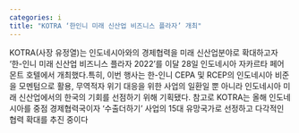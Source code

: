 ```yaml
---
categories: i
title: "KOTRA ‘한인니 미래 신산업 비즈니스 플라자’ 개최"
---
```

KOTRA(사장 유정열)는 인도네시아와의 경제협력을 미래 신산업분야로 확대하고자 ‘한-인니 미래 신산업 비즈니스 플라자 2022’를 이달 28일 인도네시아 자카르타 페어몬트 호텔에서 개최했다.특히, 이번 행사는 한-인니 CEPA 및 RCEP의 인도네시아 비준을 모멘텀으로 활용, 무역적자 위기 대응을 위한 사업의 일환일 뿐 아니라 인도네시아 미래 신산업에서의 한국의 기회를 선점하기 위해 기획됐다. 참고로 KOTRA는 올해 인도네시아를 중점 경제협력국이자 ‘수출더하기’ 사업의 15대 유망국가로 선정하고 다각적인 협력 확대를 추진 중이다